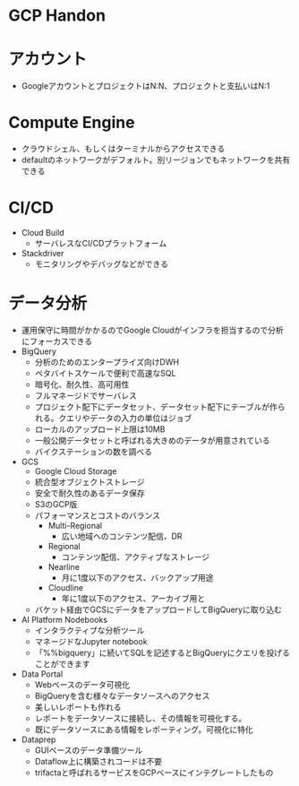 GCP Handon
===

# アカウント

* GoogleアカウントとプロジェクトはN:N、プロジェクトと支払いはN:1

# Compute Engine

* クラウドシェル、もしくはターミナルからアクセスできる
* defaultのネットワークがデフォルト。別リージョンでもネットワークを共有できる

# CI/CD

* Cloud Build
    *  サーバレスなCI/CDプラットフォーム
* Stackdriver
    * モニタリングやデバッグなどができる

# データ分析

* 運用保守に時間がかかるのでGoogle Cloudがインフラを担当するので分析にフォーカスできる
* BigQuery
    * 分析のためのエンタープライズ向けDWH
    * ペタバイトスケールで便利で高速なSQL
    * 暗号化、耐久性、高可用性
    * フルマネージドでサーバレス
    * プロジェクト配下にデータセット、データセット配下にテーブルが作られる。クエリやデータの入力の単位はジョブ
    * ローカルのアップロード上限は10MB
    * 一般公開データセットと呼ばれる大きめのデータが用意されている
    * バイクステーションの数を調べる
* GCS
    * Google Cloud Storage
    * 統合型オブジェクトストレージ
    * 安全で耐久性のあるデータ保存
    * S3のGCP版
    * パフォーマンスとコストのバランス
        * Multi-Regional
            * 広い地域へのコンテンツ配信、DR
        * Regional
            * コンテンツ配信、アクティブなストレージ
        * Nearline
            * 月に1度以下のアクセス、バックアップ用途
        * Cloudline
            * 年に1度以下のアクセス、アーカイブ用と
    * バケット経由でGCSにデータをアップロードしてBigQueryに取り込む
* AI Platform Nodebooks
    * インタラクティブな分析ツール
    * マネージドなJupyter notebook
    * 「%%bigquery」に続いてSQLを記述するとBigQueryにクエリを投げることができます
* Data Portal
    * Webベースのデータ可視化
    * BigQueryを含む様々なデータソースへのアクセス
    * 美しいレポートも作れる
    * レポートをデータソースに接続し、その情報を可視化する。
    * 既にデータソースにある情報をレポーティング。可視化に特化
* Dataprep
    * GUIベースのデータ準備ツール
    * Dataflow上に構築されコードは不要
    * trifactaと呼ばれるサービスをGCPベースにインテグレートしたもの
